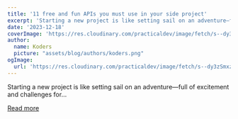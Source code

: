 ```yaml
---
title: '11 free and fun APIs you must use in your side project'
excerpt: 'Starting a new project is like setting sail on an adventure—full of excitement and challenges for...'
date: '2023-12-18'
coverImage: 'https://res.cloudinary.com/practicaldev/image/fetch/s--dy3zSmxz--/c_imagga_scale,f_auto,fl_progressive,h_420,q_66,w_1000/https://dev-to-uploads.s3.amazonaws.com/uploads/articles/e7ghknet9ztn027thc9h.gif'
author:
  name: Koders
  picture: "assets/blog/authors/koders.png"
ogImage:
  url: 'https://res.cloudinary.com/practicaldev/image/fetch/s--dy3zSmxz--/c_imagga_scale,f_auto,fl_progressive,h_420,q_66,w_1000/https://dev-to-uploads.s3.amazonaws.com/uploads/articles/e7ghknet9ztn027thc9h.gif'
---
```


Starting a new project is like setting sail on an adventure—full of excitement and challenges for...

[Read more](https://dev.to/firecampdev/11-free-and-fun-apis-you-must-use-in-your-side-project-219m)
